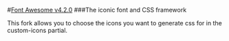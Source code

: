 #[Font Awesome v4.2.0](http://fontawesome.io)
###The iconic font and CSS framework

This fork allows you to choose the icons you want to generate css for in the custom-icons partial. 
